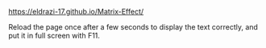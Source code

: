 https://eldrazi-17.github.io/Matrix-Effect/

Reload the page once after a few seconds to display the text correctly, and put it in full screen with F11.
